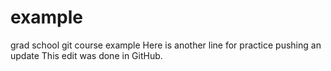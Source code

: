 # example
grad school git course example
Here is another line for practice pushing an update
This edit was done in GitHub.
